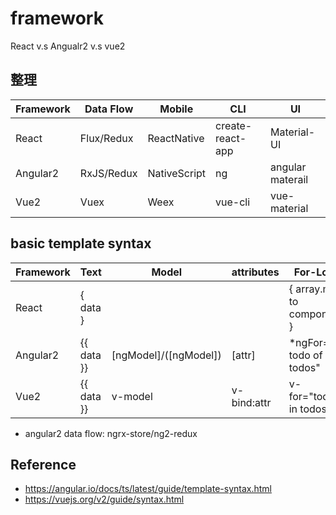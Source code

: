 # framework
React v.s Angualr2 v.s vue2

## 整理
| Framework | Data Flow  | Mobile       | CLI              | UI               |
| --------- | ---------- | ------------ | ---------------- | ---------------- |
| React     | Flux/Redux | ReactNative  | create-react-app | Material-UI      |
| Angular2  | RxJS/Redux | NativeScript | ng               | angular materail |
| Vue2      | Vuex       | Weex         | vue-cli          | vue-material     |

## basic template syntax
| Framework | Text       | Model                 | attributes  | For-Loop                   | Events     | If     |
| --------- | ---------- | --------------------- | ----------- | -------------------------- | ---------- | ------ |
| React     | { data }   |                       |             | { array.map to component } |            |        |
| Angular2  | {{ data }} | [ngModel]/([ngModel]) | [attr]      | *ngFor="let todo of todos" | (click)    | [ngIf] |
| Vue2      | {{ data }} | v-model               | v-bind:attr | v-for="todo in todos"      | v-on:click | v-if   |
* angular2 data flow: ngrx-store/ng2-redux

## Reference
* https://angular.io/docs/ts/latest/guide/template-syntax.html
* https://vuejs.org/v2/guide/syntax.html
